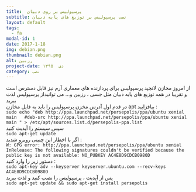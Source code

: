 ```yaml
---
title:  پرسپولیس بر روی دبیان
subtitle: نصب پرسپولیس بر توزیع های پایه دبیان
layout: default
tags:
  - fa
modal-id: 1
date: 2017-1-18
img: debian.png
thumbnail: debian.png
alt: رزبین
project-date: دی  ۱۳۹۵
category: نصب
---
```

از امروز مخازن لانچپد پرسپولیس برای پردازنده های معماری  آرم  نیز قابل دسترس است و تقریبا در همه توزیع های پایه دبیان مثل جسی ، رزبین و... می توانیداز پرسپولیس لذت ببرید  
در قدم اول آدرس مخزن پرسپولیس را باید به فایل مخازن apt بیافزایید :  
`sudo echo "deb http://ppa.launchpad.net/persepolis/ppa/ubuntu xenial main  
#deb-src http://ppa.launchpad.net/persepolis/ppa/ubuntu xenial main " > /etc/apt/sources.list.d/persepolis-ppa.list`   
سپس سیستم را آپدیت کنید   
`sudo apt-get update `  
اگر با اخطار این چنینی روبرو شدید :  
`W: GPG error: http://ppa.launchpad.net/persepolis/ppa/ubuntu xenial InRelease: The following signatures couldn't be verified because the public key is not available: NO_PUBKEY AC4E8D9CDCB0980D`  
دستور زیر را وارد کنید :  
`sudo apt-key adv --keyserver keyserver.ubuntu.com --recv-keys AC4E8D9CDCB0980D `  
پس از آپدیت ، پرسپولیس را نصب کنید و لذت ببرید  
`sudo apt-get update && sudo apt-get install persepolis`
